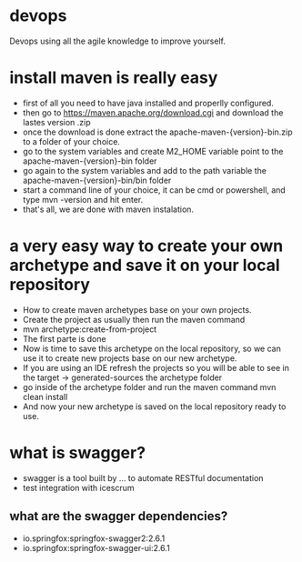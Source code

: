 # devops
Devops using all the agile knowledge to improve yourself.

# install maven is really easy
 - first of all you need to have java installed and properlly configured.
 - then go to https://maven.apache.org/download.cgi and download the lastes version .zip
 - once the download is done extract the apache-maven-{version}-bin.zip to a folder of your choice.
 - go to the system variables and create M2_HOME variable point to the apache-maven-{version}-bin folder
 - go again to the system variables and add to the path variable the apache-maven-{version}-bin/bin folder
 - start a command line of your choice, it can be cmd or powershell, and type mvn -version and hit enter.
 - that's all, we are done with maven instalation.
 
 # a very easy way to create your own archetype and save it on your local repository
- How to create maven archetypes base on your own projects.
- Create the project as usually then run the maven command 
- mvn archetype:create-from-project
- The first parte is done
- Now is time to save this archetype on the local repository, so we can use it to create new projects base on our new archetype.
- If you are using an IDE refresh the projects so you will be able to see in the target -> generated-sources the archetype folder 
- go inside of the archetype folder and run the maven command mvn clean install
- And now your new archetype is saved on the local repository ready to use.

# what is swagger?
- swagger is a tool built by ... to automate RESTful documentation
- test integration with icescrum

## what are the swagger dependencies?
- io.springfox:springfox-swagger2:2.6.1
- io.springfox:springfox-swagger-ui:2.6.1

